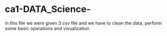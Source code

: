 # ca1-DATA_Science-

in this file we were given 3 csv file and we have to clean the data, perform some basic operations and visualization 
